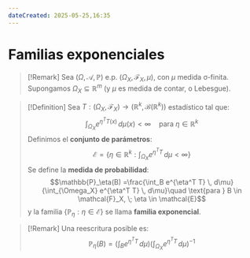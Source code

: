 ```yaml
---
dateCreated: 2025-05-25,16:35
---
```


# Familias exponenciales

>[!Remark]
>Sea $(\Omega, \mathcal{A}, \mathbb{P})$ e.p. $(\Omega_X, \mathcal{F}_X, \mu)$, con $\mu$ medida σ-finita. Supongamos $\Omega_X \subseteq \mathbb{R}^m$ (y $\mu$ es medida de contar, o Lebesgue).

> [!Definition]
> Sea $T : (\Omega_X, \mathcal{F}_X) \to (\mathbb{R}^k, \mathcal{B}(\mathbb{R}^k))$ estadístico tal que:
>$$\int_{\Omega_X} e^{\eta^T T(x)} \, d\mu(x) < \infty \quad \text{para } \eta \in \mathbb{R}^k$$
>Definimos el **conjunto de parámetros**:
>$$\mathcal{E} = \left\{ \eta \in \mathbb{R}^k : \int_{\Omega_X} e^{\eta^T T} \, d\mu < \infty \right\}$$
>Se define la **medida de probabilidad**:
>$$\mathbb{P}_\eta(B) =\frac{\int_B e^{\eta^T T} \, d\mu}{\int_{\Omega_X} e^{\eta^T T} \, d\mu}\quad \text{para } B \in \mathcal{F}_X, \; \eta \in \mathcal{E}$$
>y la familia $\{ \mathbb{P}_\eta : \eta \in \mathcal{E} \}$ se llama **familia exponencial**.

>[!Remark]
>Una reescritura posible es:
>$$\mathbb{P}_\eta(B) = \left( \int_B e^{\eta^T T} \, d\mu \right)\left( \int_{\Omega_X} e^{\eta^T T} \, d\mu \right)^{-1}$$

